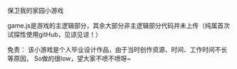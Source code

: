 保卫我的家园小游戏

game.js是游戏的主逻辑部分，其余大部分非主逻辑部分代码并未上传（纯属首次试探性使用gitHub，见谅见谅！）

免责：
    该小游戏是个人毕业设计作品，由于当时创作资源、时间、工作时间不长等原因，
    So做的很low，望大家不喷不喷呀~
    
    
